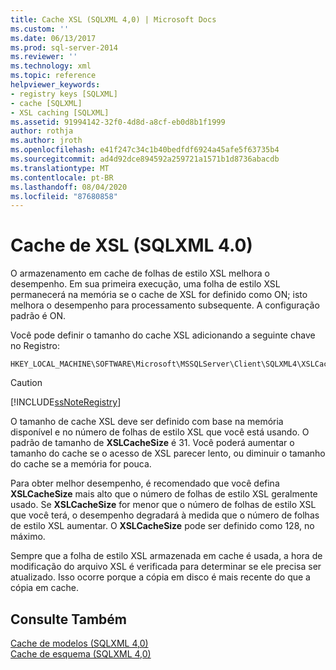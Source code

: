 ```yaml
---
title: Cache XSL (SQLXML 4,0) | Microsoft Docs
ms.custom: ''
ms.date: 06/13/2017
ms.prod: sql-server-2014
ms.reviewer: ''
ms.technology: xml
ms.topic: reference
helpviewer_keywords:
- registry keys [SQLXML]
- cache [SQLXML]
- XSL caching [SQLXML]
ms.assetid: 91994142-32f0-4d8d-a8cf-eb0d8b1f1999
author: rothja
ms.author: jroth
ms.openlocfilehash: e41f247c34c1b40bedfdf6924a45afe5f63735b4
ms.sourcegitcommit: ad4d92dce894592a259721a1571b1d8736abacdb
ms.translationtype: MT
ms.contentlocale: pt-BR
ms.lasthandoff: 08/04/2020
ms.locfileid: "87680858"
---
```

# <a name="xsl-caching-sqlxml-40"></a>Cache de XSL (SQLXML 4.0)
  O armazenamento em cache de folhas de estilo XSL melhora o desempenho. Em sua primeira execução, uma folha de estilo XSL permanecerá na memória se o cache de XSL for definido como ON; isto melhora o desempenho para processamento subsequente. A configuração padrão é ON.  
  
 Você pode definir o tamanho do cache XSL adicionando a seguinte chave no Registro:  
  
```  
HKEY_LOCAL_MACHINE\SOFTWARE\Microsoft\MSSQLServer\Client\SQLXML4\XSLCacheSize  
```  
  
> [!CAUTION]  
>  [!INCLUDE[ssNoteRegistry](../../../includes/ssnoteregistry-md.md)]  
  
 O tamanho de cache XSL deve ser definido com base na memória disponível e no número de folhas de estilo XSL que você está usando. O padrão de tamanho de **XSLCacheSize** é 31. Você poderá aumentar o tamanho do cache se o acesso de XSL parecer lento, ou diminuir o tamanho do cache se a memória for pouca.  
  
 Para obter melhor desempenho, é recomendado que você defina **XSLCacheSize** mais alto que o número de folhas de estilo XSL geralmente usado. Se **XSLCacheSize** for menor que o número de folhas de estilo XSL que você terá, o desempenho degradará à medida que o número de folhas de estilo XSL aumentar. O **XSLCacheSize** pode ser definido como 128, no máximo.  
  
 Sempre que a folha de estilo XSL armazenada em cache é usada, a hora de modificação do arquivo XSL é verificada para determinar se ele precisa ser atualizado. Isso ocorre porque a cópia em disco é mais recente do que a cópia em cache.  
  
## <a name="see-also"></a>Consulte Também  
 [Cache de modelos &#40;SQLXML 4,0&#41;](template-caching-sqlxml-4-0.md)   
 [Cache de esquema &#40;SQLXML 4,0&#41;](schema-caching-sqlxml-4-0.md)  
  
  

